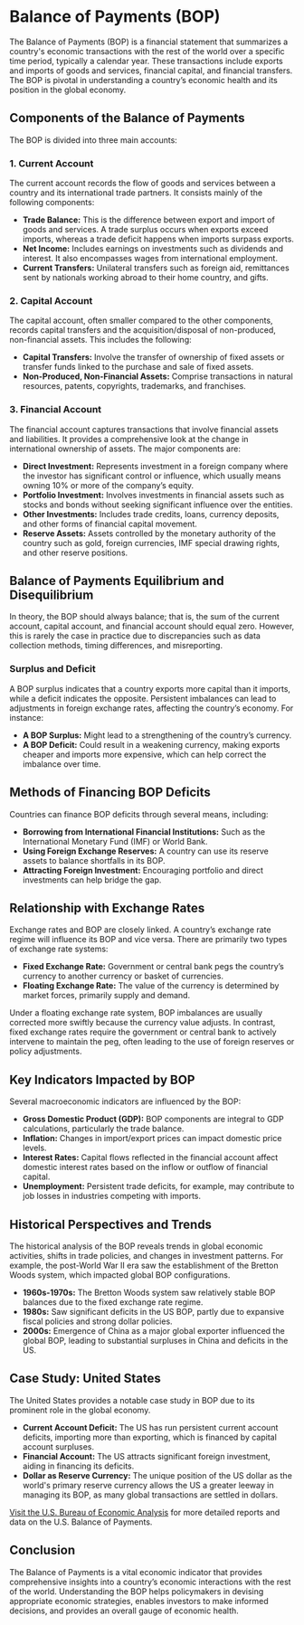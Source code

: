 # Balance of Payments (BOP)

The Balance of Payments (BOP) is a financial statement that summarizes a country's economic transactions with the rest of the world over a specific time period, typically a calendar year. These transactions include exports and imports of goods and services, financial capital, and financial transfers. The BOP is pivotal in understanding a country’s economic health and its position in the global economy.

## Components of the Balance of Payments

The BOP is divided into three main accounts:

### 1. **Current Account**
The current account records the flow of goods and services between a country and its international trade partners. It consists mainly of the following components:
  
  - **Trade Balance:** This is the difference between export and import of goods and services. A trade surplus occurs when exports exceed imports, whereas a trade deficit happens when imports surpass exports.
  - **Net Income:** Includes earnings on investments such as dividends and interest. It also encompasses wages from international employment.
  - **Current Transfers:** Unilateral transfers such as foreign aid, remittances sent by nationals working abroad to their home country, and gifts.

### 2. **Capital Account**
The capital account, often smaller compared to the other components, records capital transfers and the acquisition/disposal of non-produced, non-financial assets. This includes the following:
  
  - **Capital Transfers:** Involve the transfer of ownership of fixed assets or transfer funds linked to the purchase and sale of fixed assets.
  - **Non-Produced, Non-Financial Assets:** Comprise transactions in natural resources, patents, copyrights, trademarks, and franchises.

### 3. **Financial Account**
The financial account captures transactions that involve financial assets and liabilities. It provides a comprehensive look at the change in international ownership of assets. The major components are:

  - **Direct Investment:** Represents investment in a foreign company where the investor has significant control or influence, which usually means owning 10% or more of the company’s equity.
  - **Portfolio Investment:** Involves investments in financial assets such as stocks and bonds without seeking significant influence over the entities.
  - **Other Investments:** Includes trade credits, loans, currency deposits, and other forms of financial capital movement.
  - **Reserve Assets:** Assets controlled by the monetary authority of the country such as gold, foreign currencies, IMF special drawing rights, and other reserve positions.

## Balance of Payments Equilibrium and Disequilibrium

In theory, the BOP should always balance; that is, the sum of the current account, capital account, and financial account should equal zero. However, this is rarely the case in practice due to discrepancies such as data collection methods, timing differences, and misreporting.

### Surplus and Deficit
A BOP surplus indicates that a country exports more capital than it imports, while a deficit indicates the opposite. Persistent imbalances can lead to adjustments in foreign exchange rates, affecting the country’s economy. For instance:
  
  - **A BOP Surplus:** Might lead to a strengthening of the country’s currency.
  - **A BOP Deficit:** Could result in a weakening currency, making exports cheaper and imports more expensive, which can help correct the imbalance over time.

## Methods of Financing BOP Deficits

Countries can finance BOP deficits through several means, including:

  - **Borrowing from International Financial Institutions:** Such as the International Monetary Fund (IMF) or World Bank.
  - **Using Foreign Exchange Reserves:** A country can use its reserve assets to balance shortfalls in its BOP.
  - **Attracting Foreign Investment:** Encouraging portfolio and direct investments can help bridge the gap.

## Relationship with Exchange Rates

Exchange rates and BOP are closely linked. A country’s exchange rate regime will influence its BOP and vice versa. There are primarily two types of exchange rate systems:

  - **Fixed Exchange Rate:** Government or central bank pegs the country’s currency to another currency or basket of currencies.
  - **Floating Exchange Rate:** The value of the currency is determined by market forces, primarily supply and demand.

Under a floating exchange rate system, BOP imbalances are usually corrected more swiftly because the currency value adjusts. In contrast, fixed exchange rates require the government or central bank to actively intervene to maintain the peg, often leading to the use of foreign reserves or policy adjustments.

## Key Indicators Impacted by BOP

Several macroeconomic indicators are influenced by the BOP:

  - **Gross Domestic Product (GDP):** BOP components are integral to GDP calculations, particularly the trade balance.
  - **Inflation:** Changes in import/export prices can impact domestic price levels.
  - **Interest Rates:** Capital flows reflected in the financial account affect domestic interest rates based on the inflow or outflow of financial capital.
  - **Unemployment:** Persistent trade deficits, for example, may contribute to job losses in industries competing with imports.

## Historical Perspectives and Trends

The historical analysis of the BOP reveals trends in global economic activities, shifts in trade policies, and changes in investment patterns. For example, the post-World War II era saw the establishment of the Bretton Woods system, which impacted global BOP configurations. 

- **1960s-1970s:** The Bretton Woods system saw relatively stable BOP balances due to the fixed exchange rate regime.
- **1980s:** Saw significant deficits in the US BOP, partly due to expansive fiscal policies and strong dollar policies.
- **2000s:** Emergence of China as a major global exporter influenced the global BOP, leading to substantial surpluses in China and deficits in the US.

## Case Study: United States

The United States provides a notable case study in BOP due to its prominent role in the global economy. 

- **Current Account Deficit:** The US has run persistent current account deficits, importing more than exporting, which is financed by capital account surpluses.
- **Financial Account:** The US attracts significant foreign investment, aiding in financing its deficits.
- **Dollar as Reserve Currency:** The unique position of the US dollar as the world's primary reserve currency allows the US a greater leeway in managing its BOP, as many global transactions are settled in dollars.

[Visit the U.S. Bureau of Economic Analysis](https://www.bea.gov/) for more detailed reports and data on the U.S. Balance of Payments.

## Conclusion

The Balance of Payments is a vital economic indicator that provides comprehensive insights into a country’s economic interactions with the rest of the world. Understanding the BOP helps policymakers in devising appropriate economic strategies, enables investors to make informed decisions, and provides an overall gauge of economic health.